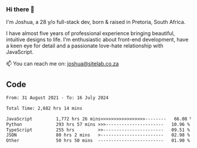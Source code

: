 ### Hi there 👋

I'm Joshua, a 28 y/o full-stack dev, born & raised in Pretoria, South Africa. 

I have almost five years of professional experience bringing beautiful, intuitive designs to life. I'm enthusiastic about front-end development, have a keen eye for detail and a passionate love-hate relationship with JavaScript.

📫 You can reach me on: joshua@sitelab.co.za

## **Code**

<!--START_SECTION:waka-->

```txt
From: 31 August 2021 - To: 16 July 2024

Total Time: 2,682 hrs 14 mins

JavaScript         1,772 hrs 26 mins>>>>>>>>>>>>>>>>>--------   66.08 %
Python             293 hrs 57 mins >>>----------------------   10.96 %
TypeScript         255 hrs         >>-----------------------   09.51 %
JSON               80 hrs 2 mins   >------------------------   02.98 %
Other              50 hrs 50 mins  -------------------------   01.90 %
```

<!--END_SECTION:waka-->
